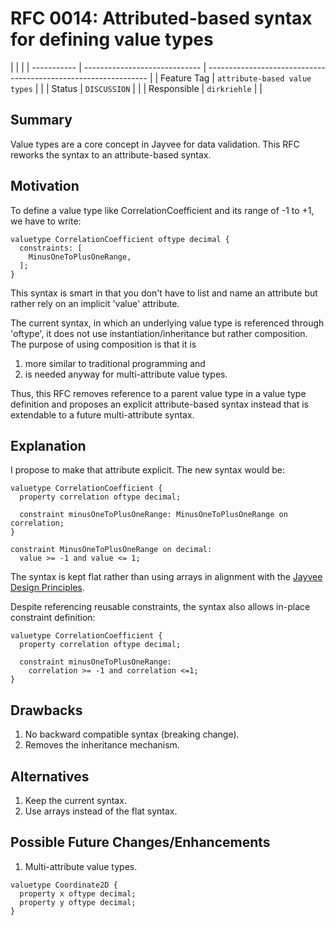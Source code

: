 <!--
SPDX-FileCopyrightText: 2023 Friedrich-Alexander-Universitat Erlangen-Nurnberg

SPDX-License-Identifier: AGPL-3.0-only
-->

# RFC 0014: Attributed-based syntax for defining value types

|             |                               |
| ----------- | ----------------------------- | --------------------------------------------------------------- |
| Feature Tag | `attribute-based value types` | <!-- TODO: choose a unique and declarative feature name -->     |
| Status      | `DISCUSSION`                  | <!-- Possible values: DRAFT, DISCUSSION, ACCEPTED, REJECTED --> |
| Responsible | `dirkriehle`                  | <!-- TODO: assign yourself as main driver of this RFC -->       |

<!--
  Status Overview:
  - DRAFT: The RFC is not ready for a review and currently under change. Feel free to already ask for feedback on the structure and contents at this stage.
  - DISCUSSION: The RFC is open for discussion. Usually, we open a PR to trigger discussions.
  - ACCEPTED: The RFC was accepted. Create issues to prepare implementation of the RFC.
  - REJECTED: The RFC was rejected. If another revision emerges, switch to status DRAFT.
-->

## Summary

Value types are a core concept in Jayvee for data validation.
This RFC reworks the syntax to an attribute-based syntax.

## Motivation

To define a value type like CorrelationCoefficient and its range of -1 to +1, we have to write:

```jayvee
valuetype CorrelationCoefficient oftype decimal {
  constraints: [
    MinusOneToPlusOneRange,
  ];
}
```

This syntax is smart in that you don't have to list and name an attribute but rather rely on an implicit 'value' attribute.

The current syntax, in which an underlying value type is referenced through 'oftype', it does not use instantiation/inheritance but rather composition.
The purpose of using composition is that it is

1. more similar to traditional programming and
2. is needed anyway for multi-attribute value types.

Thus, this RFC removes reference to a parent value type in a value type definition and proposes an explicit attribute-based syntax instead that is extendable to a future multi-attribute syntax.

## Explanation

I propose to make that attribute explicit. The new syntax would be:

```jayvee
valuetype CorrelationCoefficient {
  property correlation oftype decimal;

  constraint minusOneToPlusOneRange: MinusOneToPlusOneRange on correlation;
}

constraint MinusOneToPlusOneRange on decimal:
  value >= -1 and value <= 1;
```

The syntax is kept flat rather than using arrays in alignment with the [Jayvee Design Principles](https://jvalue.github.io/jayvee/docs/0.4.0/dev/design-principles#jayvee-manifesto).

Despite referencing reusable constraints, the syntax also allows in-place constraint definition:

```jayvee
valuetype CorrelationCoefficient {
  property correlation oftype decimal;

  constraint minusOneToPlusOneRange:
    correlation >= -1 and correlation <=1;
}
```

## Drawbacks

1. No backward compatible syntax (breaking change).
2. Removes the inheritance mechanism.

## Alternatives

1. Keep the current syntax.
2. Use arrays instead of the flat syntax.

## Possible Future Changes/Enhancements

1. Multi-attribute value types.

```jayvee
valuetype Coordinate2D {
  property x oftype decimal;
  property y oftype decimal;
}
```
